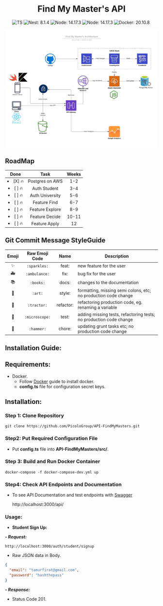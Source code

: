 <h1 align="center"> 
  Find My Master's API
</h1>

<!-- badges -->
<p align="center">

<!-- language -->
<img src="https://badgen.net/badge/-/TypeScript/blue?icon=typescript&label" alt="TS">
<img src="https://img.shields.io/badge/Nest-v8.1.4-red" alt="Nest: 8.1.4">
<img src="https://img.shields.io/badge/Node-v14.17.3-green" alt="Node: 14.17.3">
<img src="https://img.shields.io/badge/AWS-orange" alt="Node: 14.17.3">
<img src="https://img.shields.io/badge/Docker-blue" alt="Docker: 20.10.8">
<img src="https://img.shields.io/badge/PostgreSQL-yellow" alt="">
<!-- <img src="https://github.com/<OWNER>/<REPOSITORY>/actions/workflows/<WORKFLOW_FILE>/badge.svg" alt="Node: 14.17.3"> -->
	
</p>

![](https://github.com/PicoloGroup/API-FindMyMasters/blob/develop/assets/architecture.jpeg)

## RoadMap

|         Done         |      Task       | Weeks |
| :------------------: | :-------------: | :---: |
| <li>[X] :fire: </li> | Postgres on AWS |  1-2  |
| <li>[ ] :fire: </li> |  Auth Student   |  3-4  |
| <li>[ ] :fire: </li> | Auth University |  5-6  |
| <li>[ ] :fire: </li> |  Feature Find   |  6-7  |
| <li>[ ] :fire: </li> | Feature Explore |  8-9  |
| <li>[ ] :fire: </li> | Feature Decide  | 10-11 |
| <li>[ ] :fire: </li> |  Feature Apply  |  12   |

## Git Commit Message StyleGuide

|    Emoji     | Raw Emoji Code |   Name    | Description                                                        |
| :----------: | :------------: | :-------: | ------------------------------------------------------------------ |
|  :sparkles:  |  `:sparkles:`  |   feat:   | new feature for the user                                           |
| :ambulance:  | `:ambulance:`  |   fix:    | bug fix for the user                                               |
|   :books:    |   `:books:`    |   docs:   | changes to the documentation                                       |
|    :art:     |    `:art:`     |  style:   | formatting, missing semi colons, etc; no production code change    |
|  :tractor:   |  `:tractor:`   | refactor: | refactoring production code, eg. renaming a variable               |
| :microscope: | `:microscope:` |   test:   | adding missing tests, refactoring tests; no production code change |
|   :hammer:   |   `:hammer:`   |  chore:   | updating grunt tasks etc; no production code change                |

## Installation Guide:

## Requirements:

- Docker.
  - Follow [Docker](https://docs.docker.com/get-started/overview/) guide to install docker.
  - **config.ts** file for configuration secret keys.

## Installation:

### Step 1: Clone Repository

    git clone https://github.com/PicoloGroup/API-FindMyMasters.git

### Step2: Put Required Configuration File

- Put **config.ts** file into **API-FindMyMasters/src/**.

### Step 3: Build and Run Docker Container

    docker-compose -f docker-compose-dev.yml up

### Step4: Check API Endpoints and Documentation

- To see API Documentation and test endpoints with [Swagger](https://swagger.io/)

  http://localhost:3000/api/

### Usage:

- **Student Sign Up:**

**_- Request:_**

```
http://localhost:3000/auth/student/signup
```

- Raw JSON data in Body.

```json
{
  "email": "tamurfirat@gmail.com",
  "password": "hashthepass"
}
```

**_- Response:_**

- Status Code 201.
